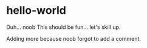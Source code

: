 # hello-world
Duh... noob
This should be fun... let's skill up.

Adding more because noob forgot to add a comment.
